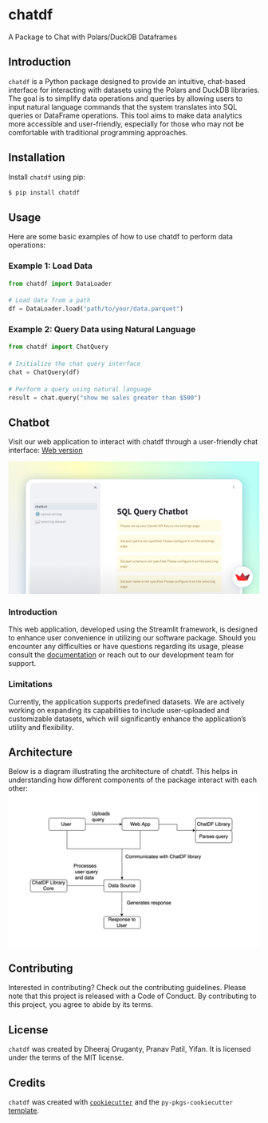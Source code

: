 # chatdf

A Package to Chat with Polars/DuckDB Dataframes

## Introduction

`chatdf` is a Python package designed to provide an intuitive, chat-based interface for interacting with datasets using the Polars and DuckDB libraries. The goal is to simplify data operations and queries by allowing users to input natural language commands that the system translates into SQL queries or DataFrame operations. This tool aims to make data analytics more accessible and user-friendly, especially for those who may not be comfortable with traditional programming approaches.

## Installation

Install `chatdf` using pip:

```bash
$ pip install chatdf
```

## Usage

Here are some basic examples of how to use chatdf to perform data operations:

### Example 1: Load Data
```python
from chatdf import DataLoader

# Load data from a path
df = DataLoader.load("path/to/your/data.parquet")
```

### Example 2: Query Data using Natural Language
```python
from chatdf import ChatQuery

# Initialize the chat query interface
chat = ChatQuery(df)

# Perform a query using natural language
result = chat.query("show me sales greater than $500")
```

## Chatbot
Visit our web application to interact with chatdf through a user-friendly chat interface: [Web version](https://chatbotpy-5rvjgceuhzisrfymppycmw.streamlit.app)

![App](web_info/picture/app.png)

### Introduction

This web application, developed using the Streamlit framework, is designed to enhance user convenience in utilizing our software package. Should you encounter any difficulties or have questions regarding its usage, please consult the [documentation](web_info/documentation.md) or reach out to our development team for support.

### Limitations

Currently, the application supports predefined datasets. We are actively working on expanding its capabilities to include user-uploaded and customizable datasets, which will significantly enhance the application’s utility and flexibility.

## Architecture

Below is a diagram illustrating the architecture of chatdf. This helps in understanding how different components of the package interact with each other:
![Flowchart](web_info/picture/Flowchart.png)

## Contributing

Interested in contributing? Check out the contributing guidelines. Please note that this project is released with a Code of Conduct. By contributing to this project, you agree to abide by its terms.

## License

`chatdf` was created by Dheeraj Oruganty, Pranav Patil, Yifan. It is licensed under the terms of the MIT license.

## Credits

`chatdf` was created with [`cookiecutter`](https://cookiecutter.readthedocs.io/en/latest/) and the `py-pkgs-cookiecutter` [template](https://github.com/py-pkgs/py-pkgs-cookiecutter).
